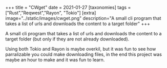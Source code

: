 +++
title = "CWget"
date = 2021-01-27
[taxonomies]
tags = ["Rust","Reqwest","Rayon", "Tokio"]
[extra]
image="../static/images/cwget.png"
description="A small cli program that takes a list of urls and downloads the content to a target folder"
+++

A small cli program that takes a list of urls and downloads the content to a target folder (but only if they are not already downloaded).

Using both Tokio and Rayon is maybe overkil, but it was fun to see how parralizable you could make downloading files, in the end this project was maybe an hour to make and it was fun to learn.
